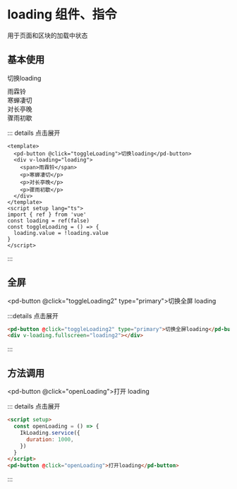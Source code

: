 # loading 组件、指令

用于页面和区块的加载中状态

## 基本使用

<div style="margin: 10px 0">
  <pd-button @click="toggleLoading">切换loading</pd-button>
</div>
<div v-loading="loading">
  <div>雨霖铃</div>
  <div>寒蝉凄切</div>
  <div>对长亭晚</div>
  <div>骤雨初歇</div>
</div>

::: details 点击展开

```vue
<template>
  <pd-button @click="toggleLoading">切换loading</pd-button>
  <div v-loading="loading">
    <span>雨霖铃</span>
    <p>寒蝉凄切</p>
    <p>对长亭晚</p>
    <p>骤雨初歇</p>
  </div>
</template>
<script setup lang="ts">
import { ref } from 'vue'
const loading = ref(false)
const toggleLoading = () => {
  loading.value = !loading.value
}
</script>
```

:::

## 全屏

<pd-button @click="toggleLoading2" type="primary">切换全屏 loading</pd-button>

<div v-loading.fullscreen="loading2"></div>

:::details 点击展开

```html
<pd-button @click="toggleLoading2" type="primary">切换全屏loading</pd-button>
<div v-loading.fullscreen="loading2"></div>
```

:::

## 方法调用

<pd-button @click="openLoading">打开 loading</pd-button>

::: details 点击展开

```html
<script setup>
  const openLoading = () => {
    IkLoading.service({
      duration: 1000,
    })
  }
</script>
<pd-button @click="openLoading">打开loading</pd-button>
```

:::

<script setup>
  import { ref } from 'vue'
  import { loadingService as IkLoading } from '../../packages/components/loading'
  const loading = ref(false)
  const loading2 = ref(false)
  const toggleLoading = () => {
    loading.value = !loading.value
  }
  const toggleLoading2 = () => {
    loading2.value = true
    setTimeout(() => {
      loading2.value = false
    }, 2000);
  }
  const openLoading = () => {
    IkLoading.service({
      duration: 1000
    })
  }

</script>
